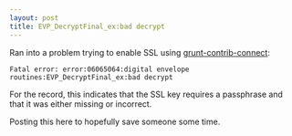 ```yaml
---
layout: post
title: EVP_DecryptFinal_ex:bad decrypt
---
```


Ran into a problem trying to enable SSL using [grunt-contrib-connect](https://www.npmjs.com/package/grunt-contrib-connect):

```text
Fatal error: error:06065064:digital envelope routines:EVP_DecryptFinal_ex:bad decrypt
```

For the record, this indicates that the SSL key requires a passphrase and that it was either missing or incorrect.

Posting this here to hopefully save someone some time.
